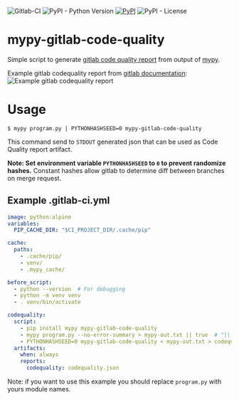 ![Gitlab-CI](https://img.shields.io/badge/GitLab_CI-indigo?logo=gitlab)
![PyPI - Python Version](https://img.shields.io/pypi/pyversions/mypy-gitlab-code-quality)
[![PyPI](https://img.shields.io/pypi/v/mypy-gitlab-code-quality)](https://pypi.org/project/mypy-gitlab-code-quality/)
![PyPI - License](https://img.shields.io/pypi/l/mypy-gitlab-code-quality)
# mypy-gitlab-code-quality
Simple script to generate [gitlab code quality report](https://docs.gitlab.com/ee/user/project/merge_requests/code_quality.html)
from output of [mypy](http://www.mypy-lang.org/).

Example gitlab codequality report from [gitlab documentation](https://docs.gitlab.com/ee/user/project/merge_requests/code_quality.html#code-quality-widget):
![Example gitlab codequality report](https://docs.gitlab.com/ee/user/project/merge_requests/img/code_quality_widget_13_11.png)

# Usage
`$ mypy program.py | PYTHONHASHSEED=0 mypy-gitlab-code-quality`

This command send to `STDOUT` generated json that can be used as Code Quality report artifact.

**Note: Set environment variable `PYTHONHASHSEED` to `0` to prevent randomize hashes.**
Constant hashes allow gitlab to determine diff between branches on merge request.

## Example .gitlab-ci.yml
```yaml
image: python:alpine
variables:
  PIP_CACHE_DIR: "$CI_PROJECT_DIR/.cache/pip"

cache:
  paths:
    - .cache/pip/
    - venv/
    - .mypy_cache/

before_script:
  - python --version  # For debugging
  - python -m venv venv
  - . venv/bin/activate

codequality:
  script:
    - pip install mypy mypy-gitlab-code-quality
    - mypy program.py --no-error-summary > mypy-out.txt || true  # "|| true" is used for preventing job fail when mypy find errors
    - PYTHONHASHSEED=0 mypy-gitlab-code-quality < mypy-out.txt > codequality.json
  artifacts:
    when: always
    reports:
      codequality: codequality.json
```
Note: if you want to use this example you should replace `program.py` with yours module names.
